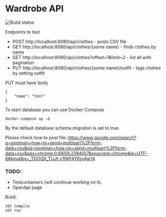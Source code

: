 # Wardrobe API

![Build status](https://github.com/aneksamun/wardrobe-api/actions/workflows/scala.yml/badge.svg)

Endpoints to test
- POST http://localhost:8080/api/clothes - posts CSV file
- GET http://localhost:8080/api/clothes/{some name} - finds clothes by name
- GET http://localhost:8080/api/clothes?offset=1&limit=2 - list all with pagination
- PUT http://localhost:8080/api/clothes/{some name}/outfit - tags clothes by setting outfit

PUT must have body
```
{
    "name": "test"
}
```

To start database you can use Docker Compose
```
docker-compose up -d
```
By the default database schema migration is set to true. 

Please check how to post file:
https://www.google.com/search?q=postman+how+to+send+multipart%2Fform-data+csv&oq=postman+how+to+send+multipart%2Fform-data+csv&aqs=chrome.0.69i59.2394j0j7&sourceid=chrome&ie=UTF-8#kpvalbx=_TDOQX_TUJt-c1fAP4Y6syAw14

### TODO:
- Testcontainers (will continue working on it).
- OpenApi page

Build:
```
sbt compile
sbt run
```
